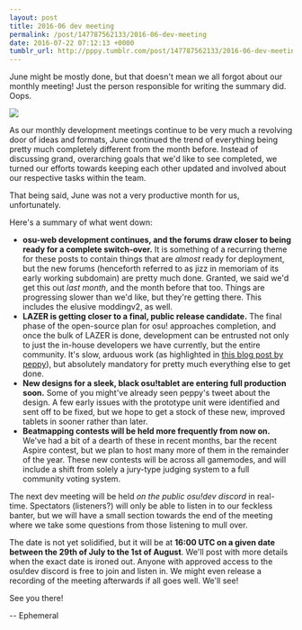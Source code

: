 ```yaml
---
layout: post
title: 2016-06 dev meeting
permalink: /post/147787562133/2016-06-dev-meeting
date: 2016-07-22 07:12:13 +0000
tumblr_url: http://pppy.tumblr.com/post/147787562133/2016-06-dev-meeting
---
```

June might be mostly done, but that doesn't mean we all forgot about our monthly meeting! Just the person responsible for writing the summary did. Oops.

![](https://puu.sh/nqCvm/8e01636194.png)

As our monthly development meetings continue to be very much a revolving door of ideas and formats, June continued the trend of everything being pretty much completely different from the month before. Instead of discussing grand, overarching goals that we'd like to see completed, we turned our efforts towards keeping each other updated and involved about our respective tasks within the team.

That being said, June was not a very productive month for us, unfortunately.

Here's a summary of what went down:

* **osu-web development continues, and the forums draw closer to being ready for a complete switch-over.** It is something of a recurring theme for these posts to contain things that are *almost* ready for deployment, but the new forums (henceforth referred to as jizz in memoriam of its early working subdomain) are pretty much done. Granted, we said we'd get this out *last month*, and the month before that too. Things are progressing slower than we'd like, but they're getting there. This includes the elusive moddingv2, as well.
* **LAZER is getting closer to a final, public release candidate.** The final phase of the open-source plan for osu! approaches completion, and once the bulk of LAZER is done, development can be entrusted not only to just the in-house developers we have currently, but the entire community. It's slow, arduous work (as highlighted in [this blog post by peppy](http://blog.ppy.sh/post/146687255823/a-long-overdue-update)), but absolutely mandatory for pretty much everything else to get done.
* **New designs for a sleek, black osu!tablet are entering full production soon.** Some of you might've already seen peppy's tweet about the design. A few early issues with the prototype unit were identified and sent off to be fixed, but we hope to get a stock of these new, improved tablets in sooner rather than later.
* **Beatmapping contests will be held more frequently from now on.** We've had a bit of a dearth of these in recent months, bar the recent Aspire contest, but we plan to host many more of them in the remainder of the year. These new contests will be across all gamemodes, and will include a shift from solely a jury-type judging system to a full community voting system.

The next dev meeting will be held *on the public osu!dev discord* in real-time. Spectators (listeners?) will only be able to listen in to our feckless banter, but we will have a small section towards the end of the meeting where we take some questions from those listening to mull over.

The date is not yet solidified, but it will be at **16:00 UTC on a given date between the 29th of July to the 1st of August**. We'll post with more details when the exact date is ironed out. Anyone with approved access to the osu!dev discord is free to join and listen in. We might even release a recording of the meeting afterwards if all goes well. We'll see!

See you there!

-- Ephemeral